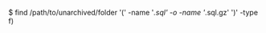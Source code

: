 <!-- post: database-backup_postgresql -->


$ find /path/to/unarchived/folder '(' -name '*.sql' -o -name '*.sql.gz' ')' -type f) 
